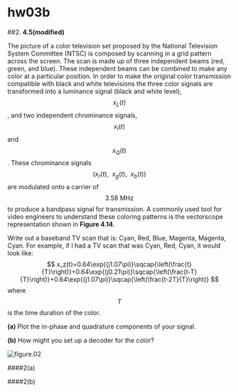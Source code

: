 # hw03b

##2.
**4.5(modified)**

The picture of a color television set proposed by the National Television System Committee (NTSC) is composed by scanning in a grid pattern across the screen.  The scan is made up of three independent beams (red, green, and blue).  These independent beams can be combined to make any color at a particular position.  In order to make the original color transmission compatible with black and white televisions the three color signals  are transformed into a luminance signal (black and white level), $$x_L(t)$$, and two independent chrominance signals, $$x_I(t)$$ and $$x_Q(t)$$. These chrominance signals $$\left(x_r(t),\:\:x_g(t),\:\:x_b(t)\right) $$ are modulated onto a carrier of $$3.58\:\text{MHz}$$ to produce a bandpass signal for transmission.  A commonly used tool for video engineers to understand these coloring patterns is the vectorscope representation shown in **Figure 4.14**.

Write out a baseband TV scan that is: Cyan, Red, Blue, Magenta, Magenta, Cyan.  For example, if I had a TV scan that was Cyan, Red, Cyan, it would look like:
$$
x_z(t)=0.64\exp{(j1.07\pi)}\sqcap{\left(\frac{t}{T}\right)}+0.64\exp{(j0.21\pi)}\sqcap{\left(\frac{t-T}{T}\right)}+0.64\exp{(j1.07\pi)}\sqcap{\left(\frac{t-2T}{T}\right)}
$$
where $$T$$ is the time duration of the color.

**(a)** Plot the in-phase and quadrature components of your signal.

**(b)** How might you set up a decoder for the color?

![figure.02](hw03/hw03-fig02.png)


####2(a)


####2(b)
